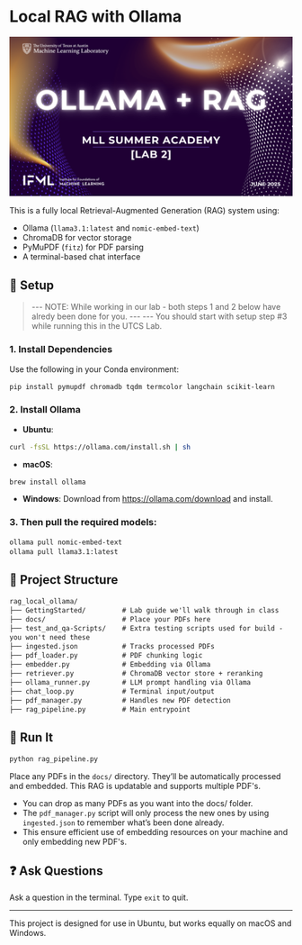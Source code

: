 # Local RAG with Ollama

![Ollama title slide](slide_images/a.png)


This is a fully local Retrieval-Augmented Generation (RAG) system using:

- Ollama (`llama3.1:latest` and `nomic-embed-text`)
- ChromaDB for vector storage
- PyMuPDF (`fitz`) for PDF parsing
- A terminal-based chat interface

## 🔧 Setup

> --- NOTE: While working in our lab - both steps 1 and 2 below have alredy been done for you. ---
> --- You should start with setup step #3 while running this in the UTCS Lab.

### 1. Install Dependencies

Use the following in your Conda environment:

```bash
pip install pymupdf chromadb tqdm termcolor langchain scikit-learn
```

### 2. Install Ollama

- **Ubuntu**:
```bash
curl -fsSL https://ollama.com/install.sh | sh
```
- **macOS**:
```bash
brew install ollama
```
- **Windows**:
Download from https://ollama.com/download and install.

### 3. Then pull the required models:

```bash
ollama pull nomic-embed-text
ollama pull llama3.1:latest
```

## 📂 Project Structure

```
rag_local_ollama/
├── GettingStarted/         # Lab guide we'll walk through in class
├── docs/                   # Place your PDFs here
├── test_and_qa-Scripts/    # Extra testing scripts used for build - you won't need these
├── ingested.json           # Tracks processed PDFs
├── pdf_loader.py           # PDF chunking logic
├── embedder.py             # Embedding via Ollama
├── retriever.py            # ChromaDB vector store + reranking
├── ollama_runner.py        # LLM prompt handling via Ollama
├── chat_loop.py            # Terminal input/output
├── pdf_manager.py          # Handles new PDF detection
├── rag_pipeline.py         # Main entrypoint
```

## 🚀 Run It

```bash
python rag_pipeline.py
```

Place any PDFs in the `docs/` directory. They’ll be automatically processed and embedded.
This RAG is updatable and supports multiple PDF's. 
- You can drop as many PDFs as you want into the docs/ folder.
- The `pdf_manager.py` script will only process the new ones by using `ingested.json` to remember what’s been done already.
- This ensure efficient use of embedding resources on your machine and only embedding new PDF's.

## ❓ Ask Questions

Ask a question in the terminal. Type `exit` to quit.

---

This project is designed for use in Ubuntu, but works equally on macOS and Windows.
